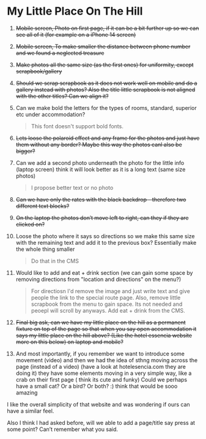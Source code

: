 # My Little Place On The Hill

1. ~~Mobile screen, Photo on first page, if it can be a bit further up so we can see all of it (for example on a iPhone 14 screen)~~

2. ~~Mobile screen, To make smaller the distance between phone number and we found a neglected treasure~~

3. ~~Make photos all the same size (as the first ones) for uniformity, except scrapbook/gallery~~

4. ~~Should we scrap scrapbook as it does not work well on mobile and do a gallery instead with photos? Also the title little scrapbook is not aligned with the other titles? Can we align it?~~

5. Can we make bold the letters for the types of rooms, standard, superior etc under accommodation?

   > This font doesn't support bold fonts.

6. ~~Lets loose the polaroid effect and any frame for the photos and just have them without any border? Maybe this way the photos canl also be bigger?~~

7. Can we add a second photo underneath the photo for the little info (laptop screen) think it will look better as it is a long text (same size photos)

   > I propose better text or no photo

8. ~~Can we have only the rates with the black backdrop - therefore two different text blocks?~~

9. ~~On the laptop the photos don’t move left to right, can they if they are clicked on?~~

10. Loose the photo where it says so directions so we make this same size with the remaining text and add it to the previous box? Essentially make the whole thing smaller

    > Do that in the CMS

11. Would like to add and eat + drink section (we can gain some space by removing directions from "location and directions" on the menu?)

    > For directiosn I'd remove the image and just write text and give people the link to the special route page. Also, remove little scrapbook from the menu to gain space. Its not needed and peoepl will scroll by anyways. Add eat + drink from the CMS.

12. ~~Final big ask, can we have my little place on the hill as a permanent fixture on top of the page so that when you say open accommodation it says my little place on the hill above? (Like the hotel essencia website more on this below) on laptop and mobile?~~

13. And most importantly, if you remember we want to introduce some movement (video) and then we had the idea of sthng moving across the page (instead of a video) (have a look at hotelesencia.com they are doing it) they have some elements moving in a very simple way, like a crab on their first page ( think its cute and funky) Could we perhaps have a small cat? Or a bird? Or both? :) think that would be sooo amazing

I like the overall simplicity of that website and was wondering if ours can have a similar feel.

Also I think I had asked before, will we able to add a page/title say press at some point? Can’t remember what you said.
